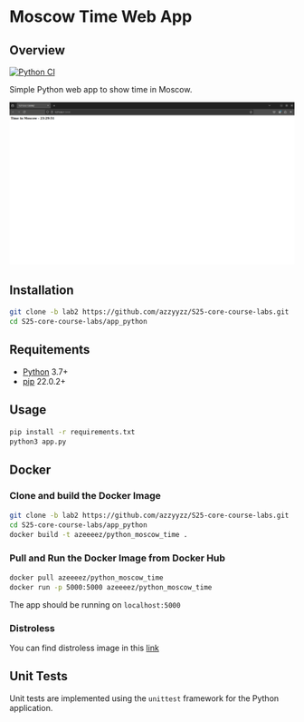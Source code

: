 # Moscow Time Web App

## Overview

[![Python CI](https://github.com/azzyyzz/S25-core-course-labs/actions/workflows/app_python.yml/badge.svg)](https://github.com/azzyyzz/S25-core-course-labs/actions/workflows/app_python.yml)

Simple Python web app to show time in Moscow.

![image](static/images/overview.png)

## Installation

```bash
git clone -b lab2 https://github.com/azzyyzz/S25-core-course-labs.git
cd S25-core-course-labs/app_python
```

## Requitements

- [Python](https://www.python.org/downloads/) 3.7+
- [pip](https://pip.pypa.io/en/stable/installation/) 22.0.2+

## Usage

```bash
pip install -r requirements.txt
python3 app.py
```

## Docker

### Clone and build the Docker Image

```bash
git clone -b lab2 https://github.com/azzyyzz/S25-core-course-labs.git
cd S25-core-course-labs/app_python
docker build -t azeeeez/python_moscow_time .
```

### Pull and Run the Docker Image from Docker Hub

```bash
docker pull azeeeez/python_moscow_time
docker run -p 5000:5000 azeeeez/python_moscow_time
```

The app should be running on `localhost:5000`

### Distroless

You can find distroless image in this [link](https://hub.docker.com/repository/docker/azeeeez/python_moscow_time_dist/general)

## Unit Tests

Unit tests are implemented using the `unittest` framework for the Python application.
